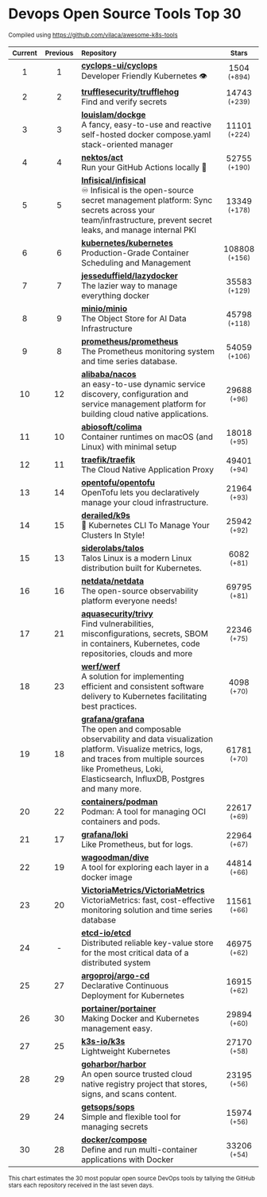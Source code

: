 # Devops Open Source Tools Top 30
<sup>Compiled using https://github.com/vilaca/awesome-k8s-tools</sup>
<div align="center">

|<sub>Current</sub>|<sub>Previous</sub>|<sub>Repository</sub>|<sub>Stars</sub>|
|:---:|:---:|:---|:---:|
|1|1|[**cyclops-ui/cyclops**](https://github.com/cyclops-ui/cyclops)<br/>Developer Friendly Kubernetes 👁️|1504 <sup>(+894)</sup>|
|2|2|[**trufflesecurity/trufflehog**](https://github.com/trufflesecurity/trufflehog)<br/>Find and verify secrets|14743 <sup>(+239)</sup>|
|3|3|[**louislam/dockge**](https://github.com/louislam/dockge)<br/>A fancy, easy-to-use and reactive self-hosted docker compose.yaml stack-oriented manager|11101 <sup>(+224)</sup>|
|4|4|[**nektos/act**](https://github.com/nektos/act)<br/>Run your GitHub Actions locally 🚀|52755 <sup>(+190)</sup>|
|5|5|[**Infisical/infisical**](https://github.com/Infisical/infisical)<br/>♾ Infisical is the open-source secret management platform: Sync secrets across your team/infrastructure, prevent secret leaks, and manage internal PKI|13349 <sup>(+178)</sup>|
|6|6|[**kubernetes/kubernetes**](https://github.com/kubernetes/kubernetes)<br/>Production-Grade Container Scheduling and Management|108808 <sup>(+156)</sup>|
|7|7|[**jesseduffield/lazydocker**](https://github.com/jesseduffield/lazydocker)<br/>The lazier way to manage everything docker|35583 <sup>(+129)</sup>|
|8|9|[**minio/minio**](https://github.com/minio/minio)<br/>The Object Store for AI Data Infrastructure|45798 <sup>(+118)</sup>|
|9|8|[**prometheus/prometheus**](https://github.com/prometheus/prometheus)<br/>The Prometheus monitoring system and time series database.|54059 <sup>(+106)</sup>|
|10|12|[**alibaba/nacos**](https://github.com/alibaba/nacos)<br/>an easy-to-use dynamic service discovery, configuration and service management platform for building cloud native applications.|29688 <sup>(+96)</sup>|
|11|10|[**abiosoft/colima**](https://github.com/abiosoft/colima)<br/>Container runtimes on macOS (and Linux) with minimal setup|18018 <sup>(+95)</sup>|
|12|11|[**traefik/traefik**](https://github.com/traefik/traefik)<br/>The Cloud Native Application Proxy|49401 <sup>(+94)</sup>|
|13|14|[**opentofu/opentofu**](https://github.com/opentofu/opentofu)<br/>OpenTofu lets you declaratively manage your cloud infrastructure.|21964 <sup>(+93)</sup>|
|14|15|[**derailed/k9s**](https://github.com/derailed/k9s)<br/>🐶 Kubernetes CLI To Manage Your Clusters In Style!|25942 <sup>(+92)</sup>|
|15|13|[**siderolabs/talos**](https://github.com/siderolabs/talos)<br/>Talos Linux is a modern Linux distribution built for Kubernetes.|6082 <sup>(+81)</sup>|
|16|16|[**netdata/netdata**](https://github.com/netdata/netdata)<br/>The open-source observability platform everyone needs!|69795 <sup>(+81)</sup>|
|17|21|[**aquasecurity/trivy**](https://github.com/aquasecurity/trivy)<br/>Find vulnerabilities, misconfigurations, secrets, SBOM in containers, Kubernetes, code repositories, clouds and more|22346 <sup>(+75)</sup>|
|18|23|[**werf/werf**](https://github.com/werf/werf)<br/>A solution for implementing efficient and consistent software delivery to Kubernetes facilitating best practices.|4098 <sup>(+70)</sup>|
|19|18|[**grafana/grafana**](https://github.com/grafana/grafana)<br/>The open and composable observability and data visualization platform. Visualize metrics, logs, and traces from multiple sources like Prometheus, Loki, Elasticsearch, InfluxDB, Postgres and many more. |61781 <sup>(+70)</sup>|
|20|22|[**containers/podman**](https://github.com/containers/podman)<br/>Podman: A tool for managing OCI containers and pods.|22617 <sup>(+69)</sup>|
|21|17|[**grafana/loki**](https://github.com/grafana/loki)<br/>Like Prometheus, but for logs.|22964 <sup>(+67)</sup>|
|22|19|[**wagoodman/dive**](https://github.com/wagoodman/dive)<br/>A tool for exploring each layer in a docker image|44814 <sup>(+66)</sup>|
|23|20|[**VictoriaMetrics/VictoriaMetrics**](https://github.com/VictoriaMetrics/VictoriaMetrics)<br/>VictoriaMetrics: fast, cost-effective monitoring solution and time series database|11561 <sup>(+66)</sup>|
|24|-|[**etcd-io/etcd**](https://github.com/etcd-io/etcd)<br/>Distributed reliable key-value store for the most critical data of a distributed system|46975 <sup>(+62)</sup>|
|25|27|[**argoproj/argo-cd**](https://github.com/argoproj/argo-cd)<br/>Declarative Continuous Deployment for Kubernetes|16915 <sup>(+62)</sup>|
|26|30|[**portainer/portainer**](https://github.com/portainer/portainer)<br/>Making Docker and Kubernetes management easy.|29894 <sup>(+60)</sup>|
|27|25|[**k3s-io/k3s**](https://github.com/k3s-io/k3s)<br/>Lightweight Kubernetes|27170 <sup>(+58)</sup>|
|28|29|[**goharbor/harbor**](https://github.com/goharbor/harbor)<br/>An open source trusted cloud native registry project that stores, signs, and scans content.|23195 <sup>(+56)</sup>|
|29|24|[**getsops/sops**](https://github.com/getsops/sops)<br/>Simple and flexible tool for managing secrets|15974 <sup>(+56)</sup>|
|30|28|[**docker/compose**](https://github.com/docker/compose)<br/>Define and run multi-container applications with Docker|33206 <sup>(+54)</sup>|


</div>

<sub>This chart estimates the 30 most popular open source DevOps tools by tallying the GitHub stars each repository received in the last seven days.</sub>
